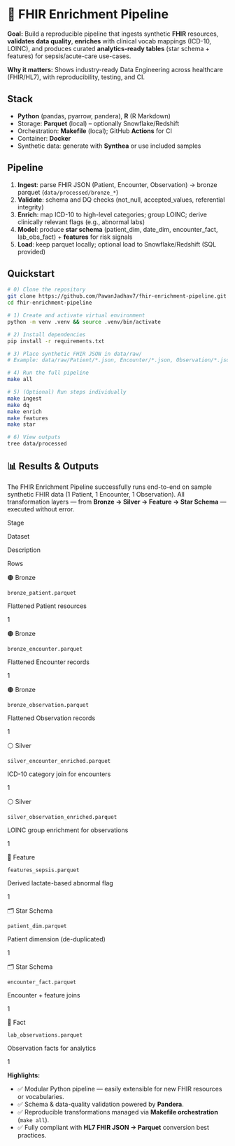 # 🏥 FHIR Enrichment Pipeline

**Goal:** Build a reproducible pipeline that ingests synthetic **FHIR** resources, **validates data quality**, **enriches** with clinical vocab mappings (ICD-10, LOINC), and produces curated **analytics-ready tables** (star schema + features) for sepsis/acute-care use-cases.

**Why it matters:** Shows industry-ready Data Engineering across healthcare (FHIR/HL7), with reproducibility, testing, and CI.

## Stack

-   **Python** (pandas, pyarrow, pandera), **R** (R Markdown)
-   Storage: **Parquet** (local) – optionally Snowflake/Redshift
-   Orchestration: **Makefile** (local); GitHub **Actions** for CI
-   Container: **Docker**
-   Synthetic data: generate with **Synthea** or use included samples

## Pipeline

1.  **Ingest**: parse FHIR JSON (Patient, Encounter, Observation) → bronze parquet (`data/processed/bronze_*`)
2.  **Validate**: schema and DQ checks (not_null, accepted_values, referential integrity)
3.  **Enrich**: map ICD-10 to high-level categories; group LOINC; derive clinically relevant flags (e.g., abnormal labs)
4.  **Model**: produce **star schema** (patient_dim, date_dim, encounter_fact, lab_obs_fact) + **features** for risk signals
5.  **Load**: keep parquet locally; optional load to Snowflake/Redshift (SQL provided)

## Quickstart

```bash
# 0) Clone the repository
git clone https://github.com/PawanJadhav7/fhir-enrichment-pipeline.git
cd fhir-enrichment-pipeline

# 1) Create and activate virtual environment
python -m venv .venv && source .venv/bin/activate

# 2) Install dependencies
pip install -r requirements.txt

# 3) Place synthetic FHIR JSON in data/raw/
# Example: data/raw/Patient/*.json, Encounter/*.json, Observation/*.json

# 4) Run the full pipeline
make all

# 5) (Optional) Run steps individually
make ingest
make dq
make enrich
make features
make star

# 6) View outputs
tree data/processed
```

## 📊 Results & Outputs

The FHIR Enrichment Pipeline successfully runs end-to-end on sample synthetic FHIR data (1 Patient, 1 Encounter, 1 Observation). All transformation layers — from **Bronze → Silver → Feature → Star Schema** — executed without error.

Stage

Dataset

Description

Rows

🟤 Bronze

`bronze_patient.parquet`

Flattened Patient resources

1

🟤 Bronze

`bronze_encounter.parquet`

Flattened Encounter records

1

🟤 Bronze

`bronze_observation.parquet`

Flattened Observation records

1

⚪ Silver

`silver_encounter_enriched.parquet`

ICD-10 category join for encounters

1

⚪ Silver

`silver_observation_enriched.parquet`

LOINC group enrichment for observations

1

🧠 Feature

`features_sepsis.parquet`

Derived lactate-based abnormal flag

1

🗂️ Star Schema

`patient_dim.parquet`

Patient dimension (de-duplicated)

1

🗂️ Star Schema

`encounter_fact.parquet`

Encounter + feature joins

1

🧾 Fact

`lab_observations.parquet`

Observation facts for analytics

1

**Highlights:**

-   ✅ Modular Python pipeline — easily extensible for new FHIR resources or vocabularies.
-   ✅ Schema & data-quality validation powered by **Pandera**.
-   ✅ Reproducible transformations managed via **Makefile orchestration** (`make all`).
-   ✅ Fully compliant with **HL7 FHIR JSON → Parquet** conversion best practices.
